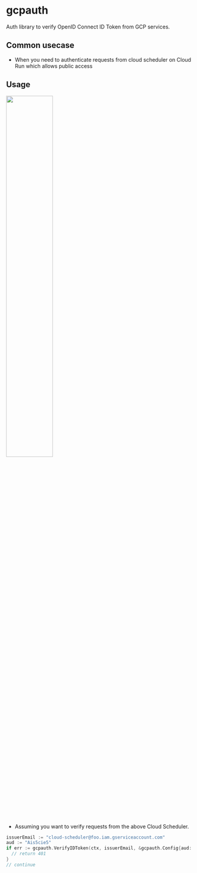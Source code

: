 # gcpauth
Auth library to verify OpenID Connect ID Token from GCP services.

## Common usecase
- When you need to authenticate requests from cloud scheduler on Cloud Run which allows public access

## Usage
<img src="https://github.com/k-yomo/gcpauth/blob/master/example/cloud_scheduler.png" width=50%>

- Assuming you want to verify requests from the above Cloud Scheduler.
```go
issuerEmail := "cloud-scheduler@foo.iam.gserviceaccount.com"
aud := "Ais5cie5"
if err := gcpauth.VerifyIDToken(ctx, issuerEmail, &gcpauth.Config{aud: aud}); err != nil {
  // return 401
}
// continue
```
